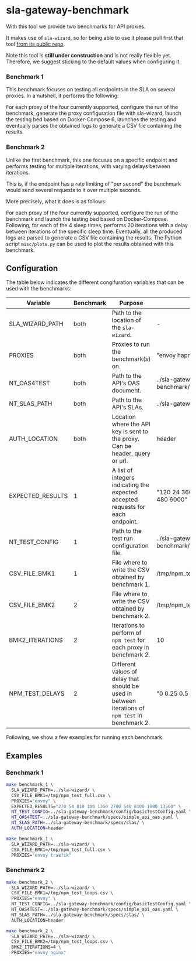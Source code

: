 # sla-gateway-benchmark

With this tool we provide two benchmarks for API proxies. 

It makes use of `sla-wizard`, so for being able to use it please pull first that tool [from its public repo](https://github.com/isa-group/sla-wizard). 

Note this tool is __still under construction__ and is not really flexible yet. Therefore, we suggest sticking to the default values when configuring it. 

### Benchmark 1

This benchmark focuses on testing all endpoints in the SLA on several proxies. In a nutshell, it performs the following:

For each proxy of the four currently supported, configure the run of the benchmark, generate the proxy configuration file with sla-wizard, launch the testing bed based on Docker-Compose 6, launches the testing and eventually parses the obtained logs to generate a CSV file containing the results.

### Benchmark 2

Unlike the first benchmark, this one focuses on a specific endpoint and performs testing for multiple iterations, with varying delays between iterations. 

This is, if the endpoint has a rate limiting of "per second" the benchmark would send several requests to it over multiple seconds. 

More precisely, what it does is as follows:

For each proxy of the four currently supported, configure the run of the benchmark and launch the testing bed based on Docker-Compose. Following, for each of the 4 sleep times, performs 20 iterations with a delay between iterations of the specific sleep time. Eventually, all the produced logs are parsed to generate a CSV file containing the results. The Python script `misc/plots.py` can be used to plot the results obtained with this benchmark.

## Configuration

The table below indicates the different congifuration variables that can be used with the benchmarks: 

| Variable         | Benchmark | Purpose | Default value |
| ---------------- | --------- | ------- | ------- |
| SLA_WIZARD_PATH  | both      | Path to the location of the `sla-wizard`. | - |
| PROXIES          | both      | Proxies to run the benchmark(s) on. | "envoy haproxy nginx traefik" |
| NT_OAS4TEST      | both      | Path to the API's OAS document. | ../sla-gateway-benchmark/specs/simple_api_oas.yaml |
| NT_SLAS_PATH     | both      | Path to the API's SLAs. | ../sla-gateway-benchmark/specs/slas/ |
| AUTH_LOCATION    | both      | Location where the API key is sent to the proxy. Can be header, query or url. | header |
| EXPECTED_RESULTS | 1         | A list of integers indicating the expected accepted requests for each endpoint. | "120 24 360 48 600 1200 240 3600 480 6000" |
| NT_TEST_CONFIG   | 1         | Path to the test run configuration file. | ../sla-gateway-benchmark/config/basicTestConfig.yaml |
| CSV_FILE_BMK1    | 1         | File where to write the CSV obtained by benchmark 1. | /tmp/npm_test_full.csv |
| CSV_FILE_BMK2    | 2         | File where to write the CSV obtained by benchmark 2. | /tmp/npm_test_loops.csv |
| BMK2_ITERATIONS  | 2         | Iterations to perform of `npm test` for each proxy in benchmark 2. | 10 |
| NPM_TEST_DELAYS  | 2         | Different values of delay that should be used in between iterations of `npm test` in benchmark 2. | "0 0.25 0.5 1" |

Following, we show a few examples for running each benchmark. 

## Examples 

### Benchmark 1

```bash
make benchmark_1 \
  SLA_WIZARD_PATH=../sla-wizard/ \
  CSV_FILE_BMK1=/tmp/npm_test_full.csv \
  PROXIES="envoy" \
  EXPECTED_RESULTS="270 54 810 108 1350 2700 540 8100 1080 13500" \ 
  NT_TEST_CONFIG=../sla-gateway-benchmark/config/basicTestConfig.yaml \
  NT_OAS4TEST=../sla-gateway-benchmark/specs/simple_api_oas.yaml \
  NT_SLAS_PATH=../sla-gateway-benchmark/specs/slas/ \
  AUTH_LOCATION=header

make benchmark_1 \
  SLA_WIZARD_PATH=../sla-wizard/ \
  CSV_FILE_BMK1=/tmp/npm_test_full.csv \
  PROXIES="envoy traefik"
```

### Benchmark 2

```bash
make benchmark_2 \
  SLA_WIZARD_PATH=../sla-wizard/ \
  CSV_FILE_BMK1=/tmp/npm_test_loops.csv \
  PROXIES="envoy" \
  NT_TEST_CONFIG=../sla-gateway-benchmark/config/basicTestConfig.yaml \
  NT_OAS4TEST=../sla-gateway-benchmark/specs/simple_api_oas.yaml \
  NT_SLAS_PATH=../sla-gateway-benchmark/specs/slas/ \
  AUTH_LOCATION=header

make benchmark_2 \
  SLA_WIZARD_PATH=../sla-wizard/ \
  CSV_FILE_BMK2=/tmp/npm_test_loops.csv \
  BMK2_ITERATIONS=4 \
  PROXIES="envoy nginx"
```
